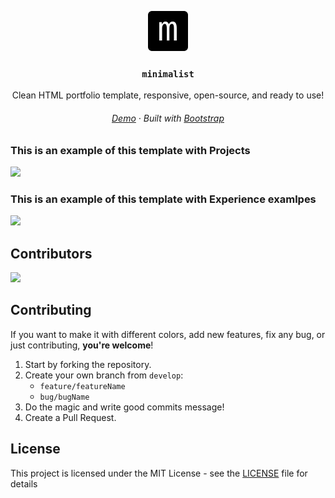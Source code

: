 <p align="center">
  <img src="https://raw.githubusercontent.com/imgios/minimalist/master/.github/minimalist-512.png" width="64">
  <h3 align="center"><code>minimalist</code></h3>
</p>

<p align="center">Clean HTML portfolio template, responsive, open-source, and ready to use!</p>

<h6 align="center"><a href="https://imgios.github.io/minimalist/">Demo</a> · Built with <a href="https://getbootstrap.com/">Bootstrap</a></h6>

### This is an example of this template with Projects
![](https://github.com/CIS320-team-3/CIS320-Team-3/blob/d600e6c4b912ca77ba1e74e26434aa8bc76d4537/Templates/Simple%20Themes/Simple-Minimal/assets/images/projects.jpeg)

### This is an example of this template with Experience examlpes
![](https://github.com/CIS320-team-3/CIS320-Team-3/blob/d600e6c4b912ca77ba1e74e26434aa8bc76d4537/Templates/Simple%20Themes/Simple-Minimal/assets/images/experience.jpeg)

## Contributors

<a href="https://github.com/imgios/minimalist/graphs/contributors">
  <img src="https://contrib.rocks/image?repo=imgios/minimalist" />
</a>

## Contributing
If you want to make it with different colors, add new features, fix any bug, or just contributing, **you're welcome**!
1. Start by forking the repository.
2. Create your own branch from `develop`: 
    - `feature/featureName`
    - `bug/bugName`
3. Do the magic and write good commits message!
4. Create a Pull Request.

## License

This project is licensed under the MIT License - see the [LICENSE](LICENSE) file for details
